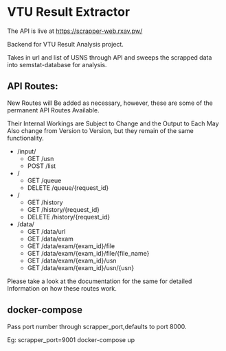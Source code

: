 # VTU Result Extractor
The API is live at https://scrapper-web.rxav.pw/

Backend for VTU Result Analysis project.

Takes in url and list of USNS through API and sweeps the scrapped data into semstat-database for analysis.

## API Routes:

New Routes will Be added as necessary, however, these are some of the permanent API Routes Available.

Their Internal Workings are Subject to Change and the Output to Each May Also change from Version to Version, but they remain of the same functionality.

- /input/
  - GET /usn
  - POST /list
- /
  - GET /queue
  - DELETE /queue/{request_id}
- /
  - GET /history
  - GET /history/{request_id}
  - DELETE /history/{request_id}
- /data/
  - GET /data/url
  - GET /data/exam
  - GET /data/exam/{exam_id}/file
  - GET /data/exam/{exam_id}/file/{file_name}
  - GET /data/exam/{exam_id}/usn
  - GET /data/exam/{exam_id}/usn/{usn}
  
Please take a look at the documentation for the same for detailed Information on how these routes work.

## docker-compose
Pass port number through scrapper_port,defaults to port 8000.

Eg: scrapper_port=9001 docker-compose up
